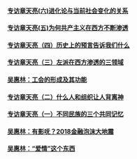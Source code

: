 #### [专访章天亮(六)进化论与当前社会变化的关系](../pages/nsc423/n10092036.md?t=01130304)
#### [专访章天亮(五)为何共产主义在西方不断渗透](../pages/nsc423/n10083620.md?t=01130304)
#### [专访章天亮（四）历史上的预言告诉我们什么](../pages/nsc423/n10083606.md?t=01130304)
#### [专访章天亮（三）左派在西方渗透的三领域](../pages/nsc423/n10081115.md?t=01130304)
#### [吴惠林：工会的形成及其功能](../pages/nsc423/n10080633.md?t=01130304)
#### [专访章天亮（二）什么人和组织让人背离神](../pages/nsc423/n10076637.md?t=01130304)
#### [专访章天亮（一）不同民族的三个共同记忆](../pages/nsc423/n10074188.md?t=01130304)
#### [吴惠林：有影呒？2018金融泡沫大地震](../pages/nsc423/n10040534.md?t=01130304)
#### [吴惠林：“爱情”这个东西](../pages/nsc423/n10019423.md?t=01130304)
